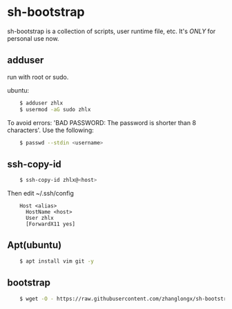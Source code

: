 # sh-bootstrap

sh-bootstrap is a collection of scripts, user runtime file, etc. It's *ONLY* for personal use now.

## adduser

run with root or sudo.

ubuntu:

```bash
    $ adduser zhlx
    $ usermod -aG sudo zhlx
```

To avoid errors: 'BAD PASSWORD: The password is shorter than 8 characters'. Use the following:

```bash
	$ passwd --stdin <username>
```

## ssh-copy-id

```bash
    $ ssh-copy-id zhlx@<host>
```

Then edit ~/.ssh/config

```config
    Host <alias>
      HostName <host>
      User zhlx
      [ForwardX11 yes]
```

## Apt(ubuntu)

```bash
    $ apt install vim git -y
```

## bootstrap

```bash
    $ wget -O - https://raw.githubusercontent.com/zhanglongx/sh-bootstrap/main/bootstrap.sh | bash
```

